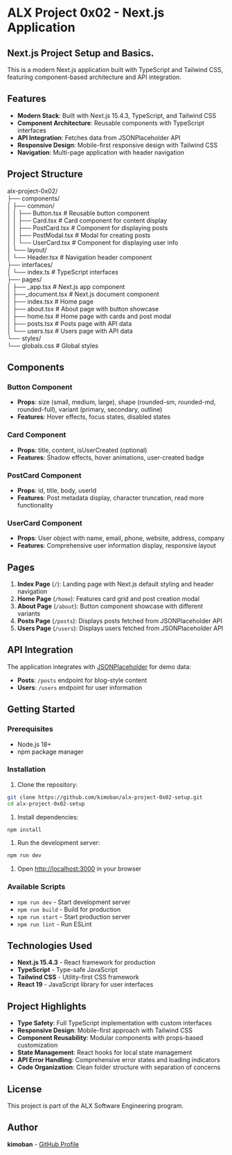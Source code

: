 # ALX Project 0x02 - Next.js Application

## Next.js Project Setup and Basics.

This is a modern Next.js application built with TypeScript and Tailwind CSS, featuring component-based architecture and API integration.

## Features

- **Modern Stack**: Built with Next.js 15.4.3, TypeScript, and Tailwind CSS
- **Component Architecture**: Reusable components with TypeScript interfaces
- **API Integration**: Fetches data from JSONPlaceholder API
- **Responsive Design**: Mobile-first responsive design with Tailwind CSS
- **Navigation**: Multi-page application with header navigation

## Project Structure

alx-project-0x02/  
├── components/  
│     ├── common/  
│     │     ├── Button.tsx                            # Reusable button component  
│     │     ├── Card.tsx                              # Card component for content display  
│     │     ├── PostCard.tsx                          # Component for displaying posts  
│     │     ├── PostModal.tsx                         # Modal for creating posts  
│     │     └── UserCard.tsx                          # Component for displaying user info  
│     └── layout/  
│           └── Header.tsx                            # Navigation header component  
├── interfaces/  
│           └── index.ts                              # TypeScript interfaces  
├── pages/  
│     ├── _app.tsx                                  # Next.js app component  
│     ├──_document.tsx                              # Next.js document component  
│     ├── index.tsx                                 # Home page  
│     ├── about.tsx                                 # About page with button showcase  
│     ├── home.tsx                                  # Home page with cards and post modal  
│     ├── posts.tsx                                 # Posts page with API data  
│     └── users.tsx                                 # Users page with API data  
└── styles/  
      └── globals.css                               # Global styles  

## Components

### Button Component

- **Props**: size (small, medium, large), shape (rounded-sm, rounded-md, rounded-full), variant (primary, secondary, outline)  
- **Features**: Hover effects, focus states, disabled states  

### Card Component

- **Props**: title, content, isUserCreated (optional)  
- **Features**: Shadow effects, hover animations, user-created badge  

### PostCard Component

- **Props**: id, title, body, userId  
- **Features**: Post metadata display, character truncation, read more functionality  

### UserCard Component

- **Props**: User object with name, email, phone, website, address, company  
- **Features**: Comprehensive user information display, responsive layout  

## Pages

1. **Index Page** (`/`): Landing page with Next.js default styling and header navigation  
2. **Home Page** (`/home`): Features card grid and post creation modal  
3. **About Page** (`/about`): Button component showcase with different variants  
4. **Posts Page** (`/posts`): Displays posts fetched from JSONPlaceholder API  
5. **Users Page** (`/users`): Displays users fetched from JSONPlaceholder API  

## API Integration

The application integrates with [JSONPlaceholder](https://jsonplaceholder.typicode.com/) for demo data:

- **Posts**: `/posts` endpoint for blog-style content  
- **Users**: `/users` endpoint for user information  

## Getting Started

### Prerequisites

- Node.js 18+  
- npm package manager  

### Installation

1. Clone the repository:

```bash
git clone https://github.com/kimoban/alx-project-0x02-setup.git
cd alx-project-0x02-setup
```

1. Install dependencies:

```bash
npm install
```

1. Run the development server:

```bash
npm run dev
```

1. Open [http://localhost:3000](http://localhost:3000) in your browser

### Available Scripts

- `npm run dev` - Start development server  
- `npm run build` - Build for production  
- `npm run start` - Start production server  
- `npm run lint` - Run ESLint  

## Technologies Used

- **Next.js 15.4.3** - React framework for production  
- **TypeScript** - Type-safe JavaScript  
- **Tailwind CSS** - Utility-first CSS framework  
- **React 19** - JavaScript library for user interfaces  

## Project Highlights

- **Type Safety**: Full TypeScript implementation with custom interfaces  
- **Responsive Design**: Mobile-first approach with Tailwind CSS  
- **Component Reusability**: Modular components with props-based customization  
- **State Management**: React hooks for local state management  
- **API Error Handling**: Comprehensive error states and loading indicators  
- **Code Organization**: Clean folder structure with separation of concerns  

## License

This project is part of the ALX Software Engineering program.

## Author

**kimoban** - [GitHub Profile](https://github.com/kimoban)
